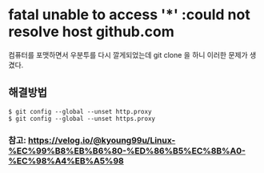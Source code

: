 # fatal unable to access '*' :could not resolve host github.com
컴퓨터를 포맷하면서 우분투를 다시 깔게되었는데 git clone 을 하니 이러한 문제가 생겼다.

## 해결방법
  ```
  $ git config --global --unset http.proxy
  $ git config --global --unset https.proxy
  ```

### 참고: https://velog.io/@kyoung99u/Linux-%EC%99%B8%EB%B6%80-%ED%86%B5%EC%8B%A0-%EC%98%A4%EB%A5%98